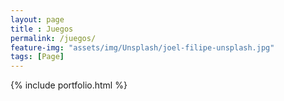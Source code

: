 ```yaml
--- 
layout: page
title : Juegos 
permalink: /juegos/
feature-img: "assets/img/Unsplash/joel-filipe-unsplash.jpg"
tags: [Page]
---
```


{% include portfolio.html %}
